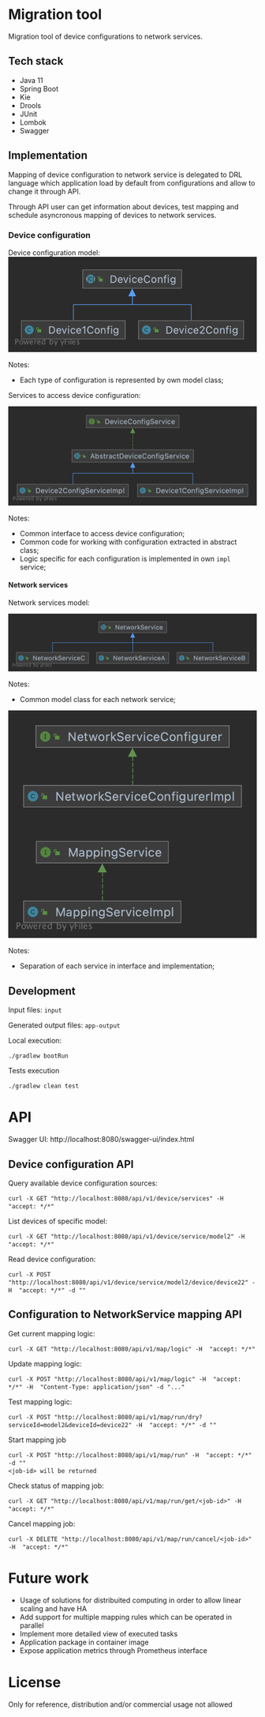 # Migration tool

Migration tool of device configurations to network services.

## Tech stack

  * Java 11
  * Spring Boot
  * Kie
  * Drools
  * JUnit
  * Lombok
  * Swagger

## Implementation

Mapping of device configuration to network service is delegated to DRL language
which application load by default from configurations and allow to change it through API.

Through API user can get information about devices, test mapping and schedule asyncronous mapping of devices to network services.

### Device configuration

Device configuration model:
![](./docs/diagrams/model-devices.png)

Notes:
  * Each type of configuration is represented by own model class;

Services to access device configuration:

![](./docs/diagrams/model-configuration-services.png)

Notes:
  * Common interface to access device configuration;
  * Common code for working with configuration extracted in abstract class;
  * Logic specific for each configuration is implemented in own `impl` service;

#### Network services

Network services model:

![](./docs/diagrams/network-service.png)

Notes:
  * Common model class for each network service;

![](./docs/diagrams/network-services-services.png)

Notes:
  * Separation of each service in interface and implementation;


## Development

Input files: `input`

Generated output files: `app-output`

Local execution:
```
./gradlew bootRun
```

Tests execution
```
./gradlew clean test
```

# API

Swagger UI:
http://localhost:8080/swagger-ui/index.html

## Device configuration API

Query available device configuration sources:
```
curl -X GET "http://localhost:8080/api/v1/device/services" -H  "accept: */*"
```

List devices of specific model:
```
curl -X GET "http://localhost:8080/api/v1/device/service/model2" -H  "accept: */*"
```

Read device configuration:
```
curl -X POST "http://localhost:8080/api/v1/device/service/model2/device/device22" -H  "accept: */*" -d ""
```

## Configuration to NetworkService mapping API

Get current mapping logic:
```
curl -X GET "http://localhost:8080/api/v1/map/logic" -H  "accept: */*"
```

Update mapping logic:
```
curl -X POST "http://localhost:8080/api/v1/map/logic" -H  "accept: */*" -H  "Content-Type: application/json" -d "..."
```

Test mapping logic:
```
curl -X POST "http://localhost:8080/api/v1/map/run/dry?serviceId=model2&deviceId=device22" -H  "accept: */*" -d ""

```

Start mapping job
```
curl -X POST "http://localhost:8080/api/v1/map/run" -H  "accept: */*" -d ""
<job-id> will be returned
```

Check status of mapping job:
```
curl -X GET "http://localhost:8080/api/v1/map/run/get/<job-id>" -H  "accept: */*"
```

Cancel mapping job:
```
curl -X DELETE "http://localhost:8080/api/v1/map/run/cancel/<job-id>" -H  "accept: */*"
```

# Future work

 * Usage of solutions for distribuited computing in order to allow linear scaling and have HA
 * Add support for multiple mapping rules which can be operated in parallel
 * Implement more detailed view of executed tasks
 * Application package in container image
 * Expose application metrics through Prometheus interface

# License
Only for reference, distribution and/or commercial usage not allowed